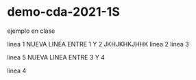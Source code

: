 # demo-cda-2021-1S
ejemplo en clase

linea 1
NUEVA LINEA ENTRE 1 Y 2
JKHJKHKJHHK
linea 2
linea 3







linea 5
NUEVA LINEA ENTRE 3 Y 4

linea 4
